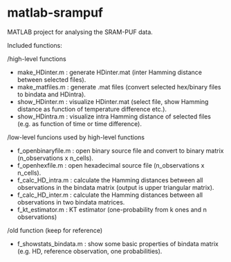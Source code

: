 # matlab-srampuf

MATLAB project for analysing the SRAM-PUF data.

Included functions:

/high-level functions
- make_HDinter.m : generate HDinter.mat (inter Hamming distance between selected files).
- make_matfiles.m : generate .mat files (convert selected hex/binary files to bindata and HDintra).
- show_HDinter.m : visualize HDinter.mat (select file, show Hamming distance as function of temperature difference etc.).
- show_HDintra.m : visualize intra Hamming distance of selected files (e.g. as function of time or time difference).

/low-level funcions used by high-level functions
- f_openbinaryfile.m : open binary source file and convert to binary matrix (n_observations x n_cells).
- f_openhexfile.m : open hexadecimal source file (n_observations x n_cells).
- f_calc_HD_intra.m : calculate the Hamming distances between all observations in the bindata matrix (output is upper triangular matrix).
- f_calc_HD_inter.m : calculate the Hamming distances between all observations in two bindata matrices.
- f_kt_estimator.m : KT estimator (one-probability from k ones and n observations)

/old function (keep for reference)
- f_showstats_bindata.m : show some basic properties of bindata matrix (e.g. HD, reference observation, one probabilities).
